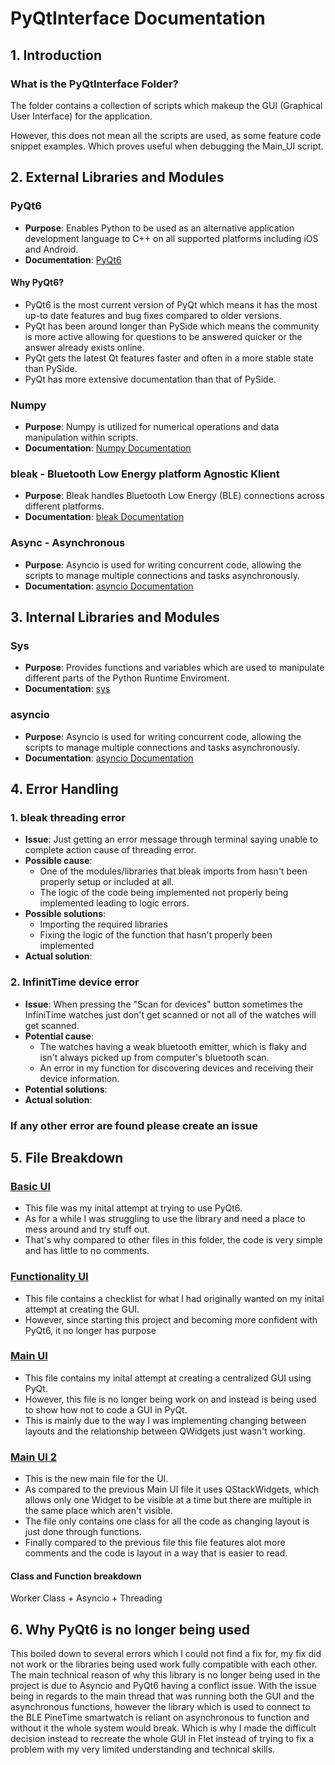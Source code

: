 # PyQtInterface Documentation
## 1. Introduction
### What is the PyQtInterface Folder?
The folder contains a collection of scripts which makeup the GUI (Graphical User Interface) for the application.

However, this does not mean all the scripts are used, as some feature code snippet examples. Which proves useful when debugging the Main_UI script.

## 2. External Libraries and Modules
### PyQt6
* **Purpose**: Enables Python to be used as an alternative application development language to C++ on all supported platforms including iOS and Android. 
* **Documentation**: [PyQt6](https://www.riverbankcomputing.com/static/Docs/PyQt6/)<br>
#### **Why PyQt6?**
* PyQt6 is the most current version of PyQt which means it has the most up-to date features and bug fixes compared to older versions.
* PyQt has been around longer than PySide which means the community is more active allowing for questions to be answered quicker or the answer already exists online.
* PyQt gets the latest Qt features faster and often in a more stable state than PySide.
* PyQt has more extensive documentation than that of PySide.
### Numpy
* **Purpose**: Numpy is utilized for numerical operations and data manipulation within scripts.
* **Documentation**: [Numpy Documentation](https://numpy.org/doc/1.26/)<br>
### bleak - Bluetooth Low Energy platform Agnostic Klient
* **Purpose**: Bleak handles Bluetooth Low Energy (BLE) connections across different platforms.
* **Documentation**: [bleak Documentation](https://bleak.readthedocs.io/en/latest/index.html)<br>
### Async - Asynchronous
* **Purpose**: Asyncio is used for writing concurrent code, allowing the scripts to manage multiple connections and tasks asynchronously.
* **Documentation**: [asyncio Documentation](https://docs.python.org/3/library/asyncio.html)<br>


## 3. Internal Libraries and Modules
### Sys
* **Purpose**: Provides functions and variables which are used to manipulate different parts of the Python Runtime Enviroment.
* **Documentation**: [sys](https://docs.python.org/3/library/sys.html)<br>
### asyncio
* **Purpose**: Asyncio is used for writing concurrent code, allowing the scripts to manage multiple connections and tasks asynchronously.
* **Documentation**: [asyncio Documentation](https://docs.python.org/3/library/asyncio.html)<br>

## 4. Error Handling
### 1. bleak threading error
* **Issue**: Just getting an error message through terminal saying unable to complete action cause of threading error.
* **Possible cause**: 
  * One of the modules/libraries that bleak imports from hasn't been properly setup or included at all.
  * The logic of the code being implemented not properly being implemented leading to logic errors.
* **Possible solutions**: 
  * Importing the required libraries
  * Fixing the logic of the function that hasn't properly been implemented
* **Actual solution**:
### 2. InfinitTime device error
* **Issue**: When pressing the "Scan for devices" button sometimes the InfiniTime watches just don't get scanned or not all of the watches will get scanned.
* **Potential cause**:
  * The watches having a weak bluetooth emitter, which is flaky and isn't always picked up from computer's bluetooth scan.
  * An error in my function for discovering devices and receiving their device information.
* **Potential solutions**:
* **Actual solution**:
### If any other error are found please create an issue

## 5. File Breakdown
### [Basic UI](https://github.com/KeaganKozlowski/many_pinetime_heartbeats/blob/main/PyQtInterface/basic_ui.py)
* This file was my inital attempt at trying to use PyQt6.
* As for a while I was struggling to use the library and need a place to mess around and try stuff out.
* That's why compared to other files in this folder, the code is very simple and has little to no comments.
### [Functionality UI](https://github.com/KeaganKozlowski/many_pinetime_heartbeats/blob/main/PyQtInterface/functionality_UI.txt)
* This file contains a checklist for what I had originally wanted on my inital attempt at creating the GUI.
* However, since starting this project and becoming more confident with PyQt6, it no longer has purpose
### [Main UI](https://github.com/KeaganKozlowski/many_pinetime_heartbeats/blob/main/PyQtInterface/main_ui.py)
* This file contains my inital attempt at creating a centralized GUI using PyQt.
* However, this file is no longer being work on and instead is being used to show how not to code a GUI in PyQt.
* This is mainly due to the way I was implementing changing between layouts and the relationship between QWidgets just wasn't working.
### [Main UI 2](https://github.com/KeaganKozlowski/many_pinetime_heartbeats/blob/main/PyQtInterface/main_ui_2.py)
* This is the new main file for the UI.
* As compared to the previous Main UI file it uses QStackWidgets, which allows only one Widget to be visible at a time but there are multiple in the same place which aren't visible.
* The file only contains one class for all the code as changing layout is just done through functions.
* Finally compared to the previous file this file features alot more comments and the code is layout in a way that is easier to read.
#### Class and Function breakdown
Worker Class + Asyncio + Threading 

## 6. Why PyQt6 is no longer being used
This boiled down to several errors which I could not find a fix for, my fix did not work or the libraries being used work fully compatible with each other.
<br>
The main technical reason of why this library is no longer being used in the project is due to Asyncio and PyQt6 having a conflict issue. With the issue being in regards to the main thread that was running both the GUI and the asynchronous functions, however the library which is used to connect to the BLE PineTime smartwatch is reliant on asynchronous to function and without it the whole system would break. Which is why I made the difficult decision instead to recreate the whole GUI in Flet instead of trying to fix a problem with my very limited understanding and technical skills.
